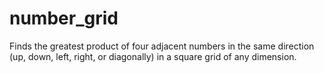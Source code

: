 number_grid
===========

Finds the greatest product of four adjacent numbers in the same direction (up, down, left, right, or diagonally) in a square grid of any dimension.
